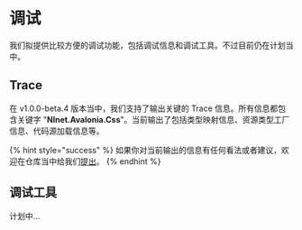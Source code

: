 # 调试

我们拟提供比较方便的调试功能，包括调试信息和调试工具。不过目前仍在计划当中。

## Trace

在 v1.0.0-beta.4 版本当中，我们支持了输出关键的 Trace 信息。所有信息都包含关键字 "**Nlnet.Avalonia.Css**"。当前输出了包括类型映射信息、资源类型工厂信息、代码源加载信息等。

{% hint style="success" %}
如果你对当前输出的信息有任何看法或者建议，欢迎在仓库当中给我们[提出](https://github.com/liwuqingxin/Avalonia.Css/issues)。
{% endhint %}

## 调试工具

计划中...
